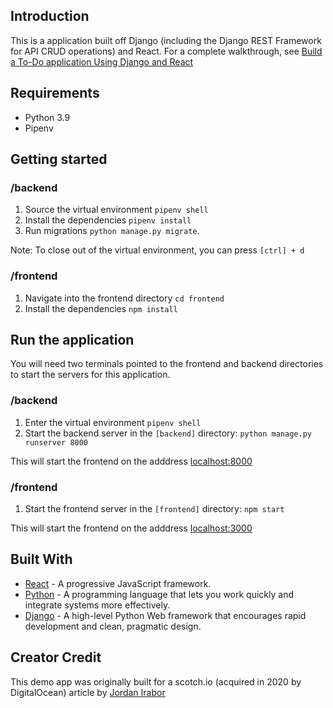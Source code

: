 ## Introduction

This is a application built off Django (including the Django REST Framework for API CRUD operations) and React. For a complete walkthrough, see [Build a To-Do application Using Django and React](https://www.digitalocean.com/community/tutorials/build-a-to-do-application-using-django-and-react)

## Requirements

- Python 3.9
- Pipenv

## Getting started

### /backend
1. Source the virtual environment `pipenv shell`
2. Install the dependencies `pipenv install`
3. Run migrations `python manage.py migrate`.

Note: To close out of the virtual environment, you can press `[ctrl] + d`

### /frontend
1. Navigate into the frontend directory `cd frontend`
2. Install the dependencies `npm install`

## Run the application

You will need two terminals pointed to the frontend and backend directories to start the servers for this application.

### /backend
1. Enter the virtual environment `pipenv shell`
2. Start the backend server in the `[backend]` directory: `python manage.py runserver 8000`

This will start the frontend on the adddress [localhost:8000](http://localhost:8000)

### /frontend
1. Start the frontend server in the `[frontend]` directory: `npm start`

This will start the frontend on the adddress [localhost:3000](http://localhost:3000)

## Built With

- [React](https://reactjs.org) - A progressive JavaScript framework.
- [Python](https://www.python.org/) - A programming language that lets you work quickly and integrate systems more effectively.
- [Django](http://djangoproject.org/) - A high-level Python Web framework that encourages rapid development and clean, pragmatic design.

## Creator Credit

This demo app was originally built for a scotch.io (acquired in 2020 by DigitalOcean) article by [Jordan Irabor](https://github.com/Jordanirabor/django-todo-react)
